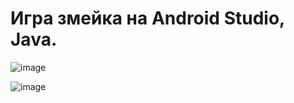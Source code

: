 # Игра змейка на Android Studio, Java.

![image](https://github.com/user-attachments/assets/6819be9b-0be2-430f-8266-867203025521)

![image](https://github.com/user-attachments/assets/9afe6c73-3cf1-4324-959b-0ba2a16419de)
